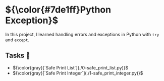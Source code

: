 #	${\color{#7de1ff}Python Exception}$

In this project, I learned handling errors and exceptions in Python with `try`
and `except`.

## Tasks :page_with_curl:

* ${\color{gray}[`Safe Print List`](./0-safe_print_list.py)}$
* ${\color{gray}[`Safe Print Integer`](./1-safe_print_integer.py)}$
  



